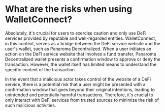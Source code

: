 # What are the risks when using WalletConnect?

Absolutely, it's crucial for users to exercise caution and only use DeFi services provided by reputable and well-regarded entities. WalletConnect, in this context, serves as a bridge between the DeFi service website and the user's wallet, such as Panaroma Decentralized. When a user initiates an action on the DeFi service website that involves a fund transfer, Panaroma Decentralized wallet presents a confirmation window to approve or deny the transaction. However, the wallet itself has limited means to understand the specific context of the transaction. 

In the event that a malicious actor takes control of the website of a DeFi service, there is a potential risk that a user might be presented with a confirmation window that goes beyond their original intentions, leading to unintended and potentially harmful transactions. Therefore, it's crucial to only interact with DeFi services from trusted sources to minimize the risk of such malicious activities. 